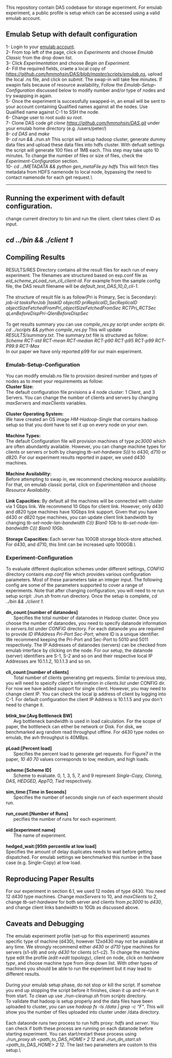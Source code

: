 This repository contain DAS codebase for storage experiment. For emulab experiment, a public profile is setup which can be accessed using a valid emulab account. 



## Emulab Setup with default configuration
1- Login to your [emulab account](https://www.emulab.net).\
2- From top left of the page, click on *Experiments* and choose *Emulab Classic* from the drop down list.\
3- Click *Experimentation* and choose *Begin an Experiment*.\
4- Fill the required fields, craete a local copy of *https://github.com/hmmohsin/DAS/blob/master/scripts/emulab.ns*, upload the local .ns file, and click on *submit*. The swap-in will take few minutes. If swapin fails because of resource availability, Follow the *Emulab-Setup-Configuration* discussed below to modify number and/or type of nodes and try swapping in again.\
5- Once the experiment is successfully swapped-in, an email will be sent to your account containing Qualified names against all the nodes. Use Qualified name against C-1 to SSH the node.\
6- Change user to root *sudo su root*.\
7- Clone DAS code *git clone https://github.com/hmmohsin/DAS.git* under your emulab home directory (e.g. /users/peter/)\
8- *cd DAS* and *make*\
9- *cd run && ./run.sh* This script will setup hadoop cluster, generate dummy data files and upload these data files into hdfs cluster. With defualt settings the script will generate 100 files of 1MB each. This step may take upto 10 minutes. To change the number of files or size of files, check the *Experiment-Configuration* section.\
10- *cd ../METADATA && python gen_metaFile.py hdfs* This will fetch files metadata from HDFS namenode to local node, bypassing the need to contact namenode for each get request.\

------
## Running the experiment with default configuration.
change current directory to bin and run the client. client takes client ID as input. 

*cd ../bin && ./client 1*
------
## Compiling Results
RESULTS/RES Directory contains all the result files for each run of every experiment. The filenames are structured based on exp.conf file as *eid_scheme_pLoad_run_cli_client-id*. For example from the sample config file, the DAS result filename will be *default_test_DAS_10_0_cli-1*.\
\
The structure of result file is as follow(Pri is Primary, Sec is Secondary):\
*job-id tasksPerJob |taskID objectID priReplicaID_SecReplicaID objectSizeFetchedFromPri_objectSizeFetchedFromSec RCTPri_RCTSec qLenBeforeDispPri-QlenBeforeDispSec*\
\
To get results summary you can use *compile_res.py* script under *scripts* dir. *cd ../scripts && python compile_res.py* This will update *RESULTS/summary.txt*. The summary.txt file is structured as follow:\
*Scheme RCT-std RCT-mean RCT-median RCT-p90 RCT-p95 RCT-p99 RCT-P99.9 RCT-Max*\
In our paper we have only reported p99 for our main experiment.


### Emulab-Setup-Configuration
You can modify emulab.ns file to provision desired number and types of nodes as to meet your requirements as follow:\
**Cluster Size:**\
The default configuration file prvisions a 4 node cluster: 1 Client, and 3 Servers. You can change the number of clients and servers by changing *maxServers* and *maxClients* variables.\
\
**Cluster Operating System:**\
We have created an OS image *HM-Hadoop-Single* that contains hadoop setup so that you dont have to set it up on every node on your own.\
\
**Machine Types:**\
The default Configuration file will provision machines of type *pc3000* which are often abundantly available. However, you can change machine types for clients or servers or both by changing *tb-set-hardware $S($i)* to d430, d710 or d820. For our experiment results reported in paper, we used d430 machines.\
\
**Machine Availability:**\
Before attempting to swap in, we recommend checking resource availability. For that, on emulab classic portal, click on *Experimentation* and choose *Resource Availability*.\
\
**Link Capacities:**
By default all the machines will be connected with cluster via 1 Gbps link. We recommend 10 Gbps for client link. However, only d430 and d820 type machines have 10Gbps link support. Given that you have d430 or d820 type machines, you can update client link bandwidth by changing *tb-set-node-lan-bandwidth $C($i) $lan0 1Gb* to *tb-set-node-lan-bandwidth $C($i) $lan0 10Gb*.\
\
**Storage Capacities:**
Each server has 100GB storage block-store attached. For d430, and d710, this limit can be increased upto 1000GB.\



### Experiment-Configuration
To evaluate different duplication schemes under different settings, *CONFIG* directory contains *exp.conf* file which provides various configuration parameters. Most of these parameters take an integer input. The following config are some of the parameters supported to cover a range of experiments. Note that after changing configuration, you will need to re run setup script: *./run.sh* from *run* directory. Once the setup is complete, *cd ../bin && ./client 1*.\
\
**dn_count:[number of datanodes]**\
&nbsp;&nbsp;&nbsp;&nbsp;&nbsp;&nbsp;Specifies the total number of datanodes in Hadoop cluster. Once you choose the number of datanodes, you need to specify datanode information in *servers.list* under *CONFIG* directory. For each datanode you are required to provide *ID IPAddress Pri-Port Sec-Port*; where ID is a unique identifier. We recommend keeping the Pri-Port and Sec-Port to 5010 and 5011 respectively. The IP Addresses of datanodes (servers) can be checked from emulab interface by clicking on the node. For our setup, the datanode (server) identifiers are S-1, S-2 and so on and their respective local IP Addresses are 10.1.1.2, 10.1.1.3 and so on.\
\
**cli_count:[number of clients]**\
&nbsp;&nbsp;&nbsp;&nbsp;&nbsp;&nbsp;Total number of clients generating get requests. Similar to previous step, you will need to speicify client's information in *clients.list* under CONFIG dir. For now we have added support for single client. However, you may need to change client IP. You can check the local ip address of client by logging into C-1. For default configuration the client IP Address is 10.1.1.5 and you don't need to change it.\
\
**btlnk_bw:[Avg Bottleneck BW]**\
&nbsp;&nbsp;&nbsp;&nbsp;&nbsp;&nbsp;Avg bottleneck bandwidth is used in load calculation. For the scope of paper, the bottleneck can either be network or Disk. For disk, we benchmarked avg random read throughput offline. For d430 type nodes on emulab, the avh throughput is 40MBps.\
\
**pLoad:[Percent load]**\
&nbsp;&nbsp;&nbsp;&nbsp;&nbsp;&nbsp;Specifies the percent load to generate get requests. For Figure7 in the paper, *10 40 70* values corresponds to low, medium, and high loads.\
\
**scheme:[Scheme ID]**\
&nbsp;&nbsp;&nbsp;&nbsp;&nbsp;&nbsp;Scheme to evaluate. 0, 1, 3, 5, 7, and 9 represent *Single-Copy, Cloning, DAS, HEDGED, AppTO, Tied* respectively.\
\
**sim_time:[Time in Seconds]**\
&nbsp;&nbsp;&nbsp;&nbsp;&nbsp;&nbsp;Specifies the number of seconds single run of each experiment should run.\
\
**run_count:[Number of Runs]**\
&nbsp;&nbsp;&nbsp;&nbsp;&nbsp;&nbsp;pecifies the number of runs for each experiment.\
\
**eid:[experiment name]**\
&nbsp;&nbsp;&nbsp;&nbsp;&nbsp;&nbsp;The name of experiment.\
\
**hedged_wait:[95th percentile at low load]**\
Specifies the amount of delay duplicates needs to wait before getting dispatched. For emulab settings we benchmarked this number in the base case (e.g. Single-Copy) at low load.

## Reproducing Paper Results
For our experiment in section 6.1, we used 12 nodes of type d430. You need 12 d430 type machines. Change *maxServers* to 10, and *maxClients* to 2, change *tb-set-hardware* for both server and clients from *pc3000* to *d430*, and change client links bandwidth to 10Gb as discussed above. 


## Caveats and Debugging
The emulab experiment profile (set-up for this experiment) assumes specific type of machine (d430), however 12xd430 may not be available at any time. We strongly recommend either *d430* or *d710* type machines for servers (s1-s9) and only *d430* for clients (c1-c2). To change the machine type edit the profile *(edit->edit topology)*, client on node, click on *hardware type*, and choose machine type from drop down list. With other types of machines you should be able to run the experiment but it may lead to different results.\
\
During your emulab setup phase, do not stop or kill the script. If somehoe you end up stopping the script before it finishes, clean it up and re-run it from start. To clean up use *./run-cleanup.sh* from *scripts* directory.
\
To validate that hadoop is setup properly and the data files have been uploaded to cluster, you can use *hadoop fs -ls /data | grep -c "F"*. This will show you the number of files uploaded into cluster under /data directory.\
\
Each dataonde runs two process to run hdfs proxy: *hdfs* and *server*. You can check if both these process are running on each datanode before starting experiment. You can start/restart these process using *./run_proxy.sh <path_to_DAS_HOME> 2 12* and *./run_dn_start.sh <path_to_DAS_HOME> 2 12*. The last two parameters are custom to this setup.\
